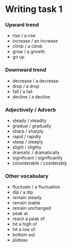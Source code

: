 # Writing task 1

### Upward trend
  - rise / a rise
  - increase / an increase
  - climb / a climb
  - grow / a growth
  - go up

### Downward trend
  - decrease / a decrease
  - drop / a drop
  - fall / a fall
  - decline / a decline

### Adjectively / Adverb
  - steady / steadily
  - gradual / gradually
  - sharp / sharply
  - rapid / rapidly
  - steep / steeply
  - slight / slighty
  - dramatic / dramatically
  - significant / significantly
  - considerable / cosiderably



### Other vocabulary
  - fluctuate / a fluctuation
  - dip / a dip
  - remain steady
  - remain stable
  - remain unchanged
  - peak at
  - reach a peak of
  - hit a high of
  - hit a low of
  - bottom out
  - plateau
